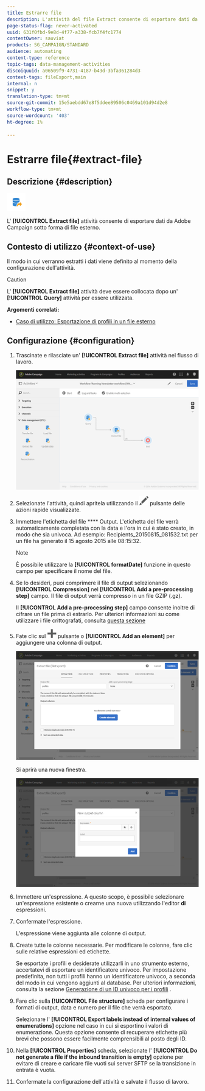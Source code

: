 ```yaml
---
title: Estrarre file
description: L'attività del file Extract consente di esportare dati da  Adobe Campaign sotto forma di file esterno.
page-status-flag: never-activated
uuid: 631f0fbd-9e8d-4f77-a338-fcb7f4fc1774
contentOwner: sauviat
products: SG_CAMPAIGN/STANDARD
audience: automating
content-type: reference
topic-tags: data-management-activities
discoiquuid: a06509f9-4731-4187-b43d-3bfa361284d3
context-tags: fileExport,main
internal: n
snippet: y
translation-type: tm+mt
source-git-commit: 15e5aebdd67e8f5ddee89506c0469a101d94d2e8
workflow-type: tm+mt
source-wordcount: '403'
ht-degree: 1%

---
```



# Estrarre file{#extract-file}

## Descrizione {#description}

![](assets/export.png)

L&#39; **[!UICONTROL Extract file]** attività consente di esportare dati da  Adobe Campaign sotto forma di file esterno.

## Contesto di utilizzo {#context-of-use}

Il modo in cui verranno estratti i dati viene definito al momento della configurazione dell&#39;attività.

>[!CAUTION]
>
>L&#39; **[!UICONTROL Extract file]** attività deve essere collocata dopo un&#39; **[!UICONTROL Query]** attività per essere utilizzata.

**Argomenti correlati:**

* [Caso di utilizzo: Esportazione di profili in un file esterno](../../automating/using/exporting-profiles-in-file.md)

## Configurazione {#configuration}

1. Trascinate e rilasciate un&#39; **[!UICONTROL Extract file]** attività nel flusso di lavoro.

   ![](assets/wkf_data_export1.png)

1. Selezionate l&#39;attività, quindi apritela utilizzando il ![](assets/edit_darkgrey-24px.png) pulsante delle azioni rapide visualizzate.
1. Immettere l&#39;etichetta del file **** Output. L&#39;etichetta del file verrà automaticamente completata con la data e l&#39;ora in cui è stato creato, in modo che sia univoca. Ad esempio: Recipients_20150815_081532.txt per un file ha generato il 15 agosto 2015 alle 08:15:32.

   >[!NOTE]
   >
   >È possibile utilizzare la **[!UICONTROL formatDate]** funzione in questo campo per specificare il nome del file.

1. Se lo desideri, puoi comprimere il file di output selezionando **[!UICONTROL Compression]** nel **[!UICONTROL Add a pre-processing step]** campo. Il file di output verrà compresso in un file GZIP (.gz).

   Il **[!UICONTROL Add a pre-processing step]** campo consente inoltre di cifrare un file prima di estrarlo. Per ulteriori informazioni su come utilizzare i file crittografati, consulta [questa sezione](../../automating/using/managing-encrypted-data.md)

1. Fate clic sul ![](assets/add_darkgrey-24px.png) pulsante o **[!UICONTROL Add an element]** per aggiungere una colonna di output.

   ![](assets/wkf_data_export2.png)

   Si aprirà una nuova finestra.

   ![](assets/wkf_data_export3.png)

1. Immettere un&#39;espressione. A questo scopo, è possibile selezionare un&#39;espressione esistente o crearne una nuova utilizzando l&#39;editor **di** espressioni.
1. Confermate l&#39;espressione.

   L&#39;espressione viene aggiunta alle colonne di output.

1. Create tutte le colonne necessarie. Per modificare le colonne, fare clic sulle relative espressioni ed etichette.

   Se esportate i profili e desiderate utilizzarli in uno strumento esterno, accertatevi di esportare un identificatore univoco. Per impostazione predefinita, non tutti i profili hanno un identificatore univoco, a seconda del modo in cui vengono aggiunti al database. Per ulteriori informazioni, consulta la sezione [Generazione di un ID univoco per i profili](../../developing/using/configuring-the-resource-s-data-structure.md#generating-a-unique-id-for-profiles-and-custom-resources) .

1. Fare clic sulla **[!UICONTROL File structure]** scheda per configurare i formati di output, data e numero per il file che verrà esportato.

   Selezionare l&#39; **[!UICONTROL Export labels instead of internal values of enumerations]** opzione nel caso in cui si esportino i valori di enumerazione. Questa opzione consente di recuperare etichette più brevi che possono essere facilmente comprensibili al posto degli ID.

1. Nella **[!UICONTROL Properties]** scheda, selezionate l&#39; **[!UICONTROL Do not generate a file if the inbound transition is empty]** opzione per evitare di creare e caricare file vuoti sui server SFTP se la transizione in entrata è vuota.
1. Confermate la configurazione dell&#39;attività e salvate il flusso di lavoro.
